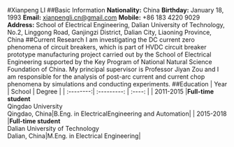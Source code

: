 #Xianpeng LI
##Basic Information
**Nationality:** China
**Birthday:** January 18, 1993
**Email:** xianpengli.cn@gmail.com
**Mobile:** +86 183 4220 9029
**Address:** School of Electrical Engineering, Dalian University of Technology, No.2, Linggong Road, Ganjingzi District, Dalian City, Liaoning Province, China
##Current Research
I am investigating the DC current zero phenomena of circuit breakers, which is part of HVDC circuit breaker prototype manufacturing project carried out by the School of Electrical Engineering supported by the Key Program of National Natural Science Foundation of China.
My principal supervisor is Professor Jiyan Zou and I am responsible for the analysis of post-arc current and current chop phenomena by simulations and conducting experiments.
##Education
| Year      | School   |  Degree  |
| :--------:| :---------:  | :----:  |
| 2011-2015    |**Full-time student**<br>Qingdao University<br>Qingdao, China|B.Eng. in ElectricalEngineering and Automation|
| 2015-2018        |**Full-time student**<br>Dalian University of Technology<br>Dalian, China|M.Eng. in Electrical Engineering|


